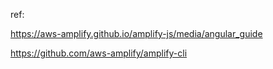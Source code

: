 ref:

https://aws-amplify.github.io/amplify-js/media/angular_guide

https://github.com/aws-amplify/amplify-cli
